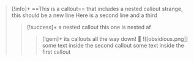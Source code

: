 > [!info]+ ==This is a callout== that includes a nested callout 
> strange, this should be a new line
> Here is a second line
> and a third
> > [!success]+ a nested callout
> > this one is nested af
> > > [!gem]+ its callouts all the way down!
> > > 🐢
> > > ![[obsidious.png]]
> > some text inside the second callout
> some text inside the first callout